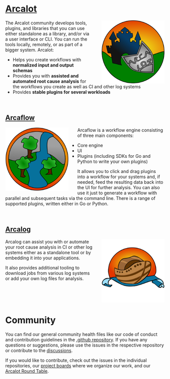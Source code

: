 # <a href="https://arcalot.io">Arcalot</a>
<a href="https://arcalot.io"><img align="right" width="200px" style="padding-left: 2em;" alt="Arcalot logo showing a shield with the Arcalot inscription on a hill with the silhouette of a castle in the background" src="https://github.com/arcalot/.github/raw/main/branding/arcalot.png"></a>

The Arcalot community develops tools, plugins, and libraries that you can use either standalone as a library, and/or via a user interface or CLI. You can run the tools locally, remotely, or as part of a bigger system. Arcalot:

* Helps you create workflows with **normalized input and output schemas**
* Provides you with **assisted and automated root cause analysis** for the workflows you create as well as CI and other log systems
* Provides **stable plugins for several workloads**

<br clear="right"/>

## <a href="https://arcalot.io/arcaflow">Arcaflow</a>

<a href="https://arcalot.io/arcaflow"><img align="left" width="200px" style="padding-right: 2em;" alt="Arcaflow logo showing a waterfall and a river with 3 trees symbolizing the various plugins" src="https://github.com/arcalot/.github/raw/main/branding/arcaflow.png"></a>

Arcaflow is a workflow engine consisting of three main components:

* Core engine
* UI
* Plugins (including SDKs for Go and Python to write your own plugins)

It allows you to click and drag plugins into a workflow for your systems and, if needed, feed the resulting data back into the UI for further analysis. You can also use it just to generate a workflow with parallel and subsequent tasks via the command line. There is a range of supported plugins, written either in Go or Python.

<br clear="left"/>

## <a href="https://arcalot.io/arcalog/">Arcalog</a>

<a href="https://arcalot.io/arcalog/"><img align="right" width="200px" style="padding-left: 2em;"  alt="Arcalog logo showing an ark floating on a blue scroll symbolizing the many logs it is scrolling through" src="https://github.com/arcalot/.github/raw/main/branding/arcalog.png"></a>

Arcalog can assist you with or automate your root cause analysis in CI or other log systems either as a standalone tool or by embedding it into your applications.

It also provides additional tooling to download jobs from various log systems or add your own log files for analysis.

<br clear="right"/>

# Community

You can find our general community health files like our code of conduct and contribution guidelines in the [.github repository](https://github.com/arcalot/.github). If you have any questions or suggestions, please use the issues in the respective repository or contribute to the [discussions](https://github.com/orgs/arcalot/discussions).

If you would like to contribute, check out the issues in the individual repositories, our [project boards](https://github.com/orgs/arcalot/projects) where we organize our work, and our [Arcalot Round Table](https://github.com/arcalot/arcalot-round-table).